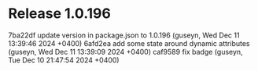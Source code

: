 # Release 1.0.196

7ba22df update version in package.json to 1.0.196 (guseyn, Wed Dec 11 13:39:46 2024 +0400)
6afd2ea add some state around dynamic attributes (guseyn, Wed Dec 11 13:39:09 2024 +0400)
caf9589 fix badge (guseyn, Tue Dec 10 21:47:54 2024 +0400)
